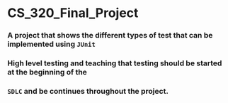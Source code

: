 # CS_320_Final_Project

### A project that shows the different types of test that can be implemented using `JUnit`
### High level testing and teaching that testing should be started at the beginning of the
### `SDLC` and be continues throughout the project.
